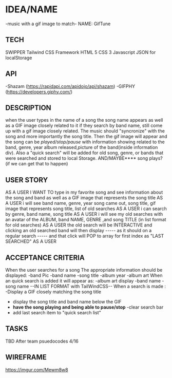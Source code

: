 # IDEA/NAME
-music with a gif image to match-
NAME: GifTune

## TECH
SWIPPER
Tailwind CSS Framework
HTML 5
CSS 3
Javascript
JSON for localStorage

## API
-Shazam (https://rapidapi.com/apidojo/api/shazam)
-GIFPHY (https://developers.giphy.com/)

## DESCRIPTION
when the user types in the name of a song the song name appears as well as a GIF image closely related to it
if they search by band name, still come up with a gif image closely related. The music should "syncronize" with the song and more importantly the song title.
Then the gif image will appear and the song can be *played/stop/pause* with information showing related to the band, genre, year album released,picture of the band(inside information div). 
Also a "quick search" will be added for old song, genre, or bands that were searched and stored to local Storage.
AND/MAYBE**** song plays? (if we can get that to happen)

## USER STORY
AS A USER I WANT TO type in my favorite song
and see information about the song and band as well as a GIF image that represents the song title
AS A USER i will see
band name, genre, year song came out, song title, gif image that represents song title, list of old searches
AS A USER i can search by
genre, band name, song title
AS A USER i will see my old searches
with an avatar of the ALBUM, band NAME, GENRE ,and song TITLE (in list format for old searches)
AS A USER the old search 
will be INTERACTIVE and clicking an old searched band will then display
----- as it should on a regular search -----
and that click will POP to array for first index as "LAST SEARCHED"
AS A USER

## ACCEPTANCE CRITERIA
When the user searches for a song
The appropriate information should be displayed:
-band Pic
-band name
-song title
-album year
-album art
When an quick search is added it will appear as:
-album art display
-band name
-song name
--IN LIST FORMAT with TailWindCSS--
When a search is made :
-Display a GIF closely matching the song title
- display the song title and band name below the GIF
- **have the song playing and being able to pause/stop**
-clear search bar
- add last search item to "quick search list"
## TASKS
TBD After team psuedocodes 4/16
## WIREFRAME
https://imgur.com/Mewm8w8
